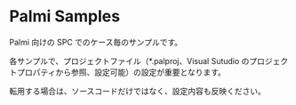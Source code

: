 # Palmi Samples

Palmi 向けの SPC でのケース毎のサンプルです。

各サンプルで、プロジェクトファイル（*.palproj、Visual Sutudio のプロジェクトプロパティから参照、設定可能）の設定が重要となります。

転用する場合は、ソースコードだけではなく、設定内容も反映ください。

